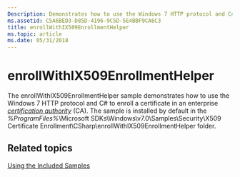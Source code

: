 ```yaml
---
Description: Demonstrates how to use the Windows 7 HTTP protocol and C# to enroll a certificate in an enterprise certification authority (CA).
ms.assetid: C5A6BED3-D85D-4196-9C5D-5E4BBF9CA6C3
title: enrollWithIX509EnrollmentHelper
ms.topic: article
ms.date: 05/31/2018
---
```


# enrollWithIX509EnrollmentHelper

The enrollWithIX509EnrollmentHelper sample demonstrates how to use the Windows 7 HTTP protocol and C# to enroll a certificate in an enterprise [*certification authority*](/windows/desktop/SecGloss/c-gly) (CA). The sample is installed by default in the *%ProgramFiles%*\\Microsoft SDKs\\Windows\\v7.0\\Samples\\Security\\X509 Certificate Enrollment\\CSharp\\enrollWithIX509EnrollmentHelper folder.

## Related topics

<dl> <dt>

[Using the Included Samples](using-the-included-samples.md)
</dt> </dl>

 

 